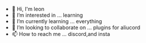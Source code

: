 - 👋 Hi, I'm leon
- 👀 I’m interested in ... learning 
- 🌱 I’m currently learning ... everything
- 💞️ I’m looking to collaborate on ... plugins for aliucord
- 📫 How to reach me ... discord,and insta

<!---
Mushroombeardear/Mushroombeardear is a ✨ special ✨ repository because its `README.md` (this file) appears on your GitHub profile.
You can click the Preview link to take a look at your changes.
--->
